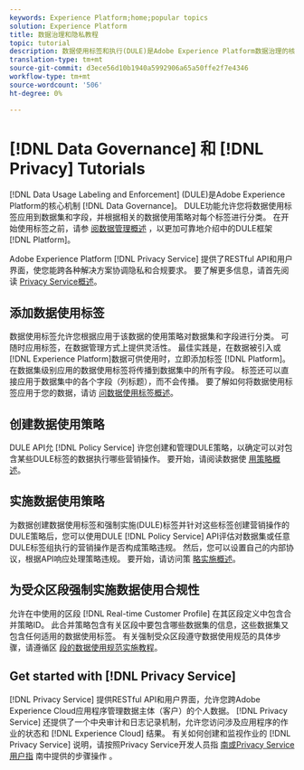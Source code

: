 ```yaml
---
keywords: Experience Platform;home;popular topics
solution: Experience Platform
title: 数据治理和隐私教程
topic: tutorial
description: 数据使用标签和执行(DULE)是Adobe Experience Platform数据治理的核心机制。 DULE功能允许您将数据使用标签应用到数据集和字段，并根据相关的数据使用策略对每个标签进行分类。
translation-type: tm+mt
source-git-commit: d3ece56d10b1940a5992906a65a50ffe2f7e4346
workflow-type: tm+mt
source-wordcount: '506'
ht-degree: 0%

---
```



# [!DNL Data Governance] 和 [!DNL Privacy] Tutorials

[!DNL Data Usage Labeling and Enforcement] (DULE)是Adobe Experience Platform的核心机制 [!DNL Data Governance]。 DULE功能允许您将数据使用标签应用到数据集和字段，并根据相关的数据使用策略对每个标签进行分类。 在开始使用标签之前，请参 [阅数据管理概述](../data-governance/home.md) ，以更加可靠地介绍中的DULE框架 [!DNL Platform]。

Adobe Experience Platform [!DNL Privacy Service] 提供了RESTful API和用户界面，使您能跨各种解决方案协调隐私和合规要求。 要了解更多信息，请首先阅读 [Privacy Service概述](../privacy-service/home.md)。

## 添加数据使用标签

数据使用标签允许您根据应用于该数据的使用策略对数据集和字段进行分类。 可随时应用标签，在数据管理方式上提供灵活性。 最佳实践是，在数据被引入或 [!DNL Experience Platform]数据可供使用时，立即添加标签 [!DNL Platform]。 在数据集级别应用的数据使用标签将传播到数据集中的所有字段。 标签还可以直接应用于数据集中的各个字段（列标题），而不会传播。 要了解如何将数据使用标签应用于您的数据，请访 [问数据使用标签概述](../data-governance/labels/overview.md)。

## 创建数据使用策略

DULE API允 [!DNL Policy Service] 许您创建和管理DULE策略，以确定可以对包含某些DULE标签的数据执行哪些营销操作。 要开始，请阅读数据使 [用策略概述](../data-governance/policies/overview.md)。

## 实施数据使用策略

为数据创建数据使用标签和强制实施(DULE)标签并针对这些标签创建营销操作的DULE策略后，您可以使用DULE [!DNL Policy Service] API评估对数据集或任意DULE标签组执行的营销操作是否构成策略违规。 然后，您可以设置自己的内部协议，根据API响应处理策略违规。 要开始，请访问策 [略实施概述](../data-governance/enforcement/overview.md)。

## 为受众区段强制实施数据使用合规性

允许在中使用的区段 [!DNL Real-time Customer Profile] 在其区段定义中包含合并策略ID。 此合并策略包含有关区段中要包含哪些数据集的信息，这些数据集又包含任何适用的数据使用标签。 有关强制受众区段遵守数据使用规范的具体步骤，请遵循区 [段的数据使用规范实施教程](../segmentation/tutorials/governance.md)。

## Get started with [!DNL Privacy Service]

[!DNL Privacy Service] 提供RESTful API和用户界面，允许您跨Adobe Experience Cloud应用程序管理数据主体（客户）的个人数据。 [!DNL Privacy Service] 还提供了一个中央审计和日志记录机制，允许您访问涉及应用程序的作业的状态和 [!DNL Experience Cloud] 结果。 有关如何创建和监视作业的 [!DNL Privacy Service] 说明，请按照Privacy Service开发人员指 [南或Privacy Service用户指](../privacy-service/api/getting-started.md) 南中提供的步骤操作 [](../privacy-service/ui/overview.md)。